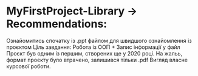 # MyFirstProject-Library -> Recommendations:
Ознайомитись спочатку із .ppt файлом для швидшого ознайомлення із проєктом
Ціль завдання: Робота із ООП + Запис інформації у файл
Проєкт був одним із першим, створених ще у 2020 році.
На жальь, формат проєкту було втрачено, залишився тільки .pdf Вигляд власне курсової роботи.
